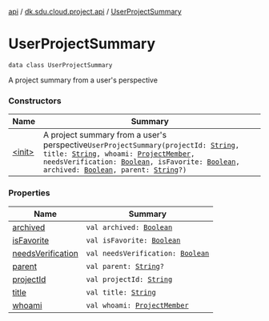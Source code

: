 [api](../../index.md) / [dk.sdu.cloud.project.api](../index.md) / [UserProjectSummary](./index.md)

# UserProjectSummary

`data class UserProjectSummary`

A project summary from a user's perspective

### Constructors

| Name | Summary |
|---|---|
| [&lt;init&gt;](-init-.md) | A project summary from a user's perspective`UserProjectSummary(projectId: `[`String`](https://kotlinlang.org/api/latest/jvm/stdlib/kotlin/-string/index.html)`, title: `[`String`](https://kotlinlang.org/api/latest/jvm/stdlib/kotlin/-string/index.html)`, whoami: `[`ProjectMember`](../-project-member/index.md)`, needsVerification: `[`Boolean`](https://kotlinlang.org/api/latest/jvm/stdlib/kotlin/-boolean/index.html)`, isFavorite: `[`Boolean`](https://kotlinlang.org/api/latest/jvm/stdlib/kotlin/-boolean/index.html)`, archived: `[`Boolean`](https://kotlinlang.org/api/latest/jvm/stdlib/kotlin/-boolean/index.html)`, parent: `[`String`](https://kotlinlang.org/api/latest/jvm/stdlib/kotlin/-string/index.html)`?)` |

### Properties

| Name | Summary |
|---|---|
| [archived](archived.md) | `val archived: `[`Boolean`](https://kotlinlang.org/api/latest/jvm/stdlib/kotlin/-boolean/index.html) |
| [isFavorite](is-favorite.md) | `val isFavorite: `[`Boolean`](https://kotlinlang.org/api/latest/jvm/stdlib/kotlin/-boolean/index.html) |
| [needsVerification](needs-verification.md) | `val needsVerification: `[`Boolean`](https://kotlinlang.org/api/latest/jvm/stdlib/kotlin/-boolean/index.html) |
| [parent](parent.md) | `val parent: `[`String`](https://kotlinlang.org/api/latest/jvm/stdlib/kotlin/-string/index.html)`?` |
| [projectId](project-id.md) | `val projectId: `[`String`](https://kotlinlang.org/api/latest/jvm/stdlib/kotlin/-string/index.html) |
| [title](title.md) | `val title: `[`String`](https://kotlinlang.org/api/latest/jvm/stdlib/kotlin/-string/index.html) |
| [whoami](whoami.md) | `val whoami: `[`ProjectMember`](../-project-member/index.md) |
